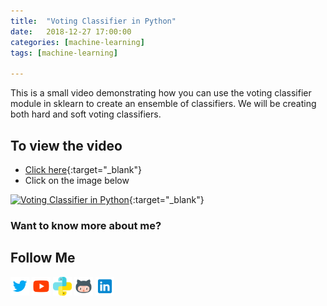 ```yaml
---
title:  "Voting Classifier in Python"
date:   2018-12-27 17:00:00
categories: [machine-learning]
tags: [machine-learning]

---
```


This is a small video demonstrating how you can use the voting classifier module in sklearn to create an ensemble of classifiers. We will be creating both hard and soft voting classifiers.


## To view the video
* [Click here](https://youtu.be/28xRv-vC9Ys){:target="_blank"}
* Click on the image below

[![Voting Classifier in Python](http://img.youtube.com/vi/28xRv-vC9Ys/0.jpg)](http://www.youtube.com/watch?v=28xRv-vC9Ys){:target="_blank"}

### Want to know more about me?
## Follow Me
<a href="https://twitter.com/_bhaveshbhatt" target="_blank"><img class="ai-subscribed-social-icon" src="/assets/images/tw.png" width="30"></a>
<a href="https://www.youtube.com/bhaveshbhatt8791/" target="_blank"><img class="ai-subscribed-social-icon" src="/assets/images/ytb.png" width="30"></a>
<a href="https://www.youtube.com/PythonTricks/" target="_blank"><img class="ai-subscribed-social-icon" src="/assets/images/python_logo.png" width="30"></a>
<a href="https://github.com/bhattbhavesh91" target="_blank"><img class="ai-subscribed-social-icon" src="/assets/images/gthb.png" width="30"></a>
<a href="https://www.linkedin.com/in/bhattbhavesh91/" target="_blank"><img class="ai-subscribed-social-icon" src="/assets/images/lnkdn.png" width="30"></a>
